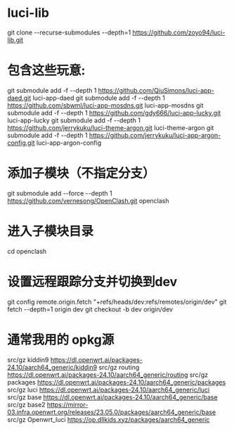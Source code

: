 # luci-lib
git clone --recurse-submodules --depth=1 https://github.com/zoyo94/luci-lib.git  

# 包含这些玩意:
git submodule add -f --depth 1 https://github.com/QiuSimons/luci-app-daed.git luci-app-daed
git submodule add -f --depth 1 https://github.com/sbwml/luci-app-mosdns.git luci-app-mosdns
git submodule add -f --depth 1 https://github.com/gdy666/luci-app-lucky.git luci-app-lucky
git submodule add -f --depth 1 https://github.com/jerrykuku/luci-theme-argon.git luci-theme-argon
git submodule add -f --depth 1 https://github.com/jerrykuku/luci-app-argon-config.git luci-app-argon-config

#  添加子模块（不指定分支）
git submodule add --force --depth 1 https://github.com/vernesong/OpenClash.git openclash

# 进入子模块目录
cd openclash

# 设置远程跟踪分支并切换到dev
git config remote.origin.fetch "+refs/heads/dev:refs/remotes/origin/dev"
git fetch --depth=1 origin dev
git checkout -b dev origin/dev

# 通常我用的 opkg源
src/gz kiddin9 https://dl.openwrt.ai/packages-24.10/aarch64_generic/kiddin9
src/gz routing https://dl.openwrt.ai/packages-24.10/aarch64_generic/routing
src/gz packages https://dl.openwrt.ai/packages-24.10/aarch64_generic/packages
src/gz luci https://dl.openwrt.ai/packages-24.10/aarch64_generic/luci
src/gz base https://dl.openwrt.ai/packages-24.10/aarch64_generic/base
src/gz base2 https://mirror-03.infra.openwrt.org/releases/23.05.0/packages/aarch64_generic/base
src/gz Openwrt_luci https://op.dllkids.xyz/packages/aarch64_generic
